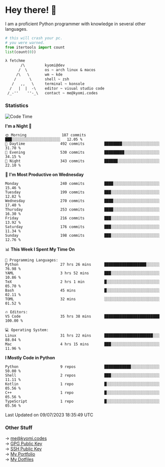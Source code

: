 # Hey there! 👋

I am a proficient Python programmer with knowledge in several other languages.

```py
# this will crash your pc.
# you were warned.
from itertools import count
list(count(0))
```

```txt
λ fetchme
       /\         kyomi@dev
      /  \        os ~ arch linux & macos
     /\   \       wm ~ kde
    /      \      shell ~ zsh
   /   ,,   \     terminal ~ konsole
  /   |  |  -\    editor ~ visual studio code
 /_-''    ''-_\   contact ~ me@kyomi.codes
```

### Statistics
<!--START_SECTION:waka-->
![Code Time](http://img.shields.io/badge/Code%20Time-235%20hrs%2013%20mins-blue)

**I'm a Night 🦉** 

```text
🌞 Morning                187 commits         ███░░░░░░░░░░░░░░░░░░░░░░   12.05 % 
🌆 Daytime                492 commits         ████████░░░░░░░░░░░░░░░░░   31.70 % 
🌃 Evening                530 commits         █████████░░░░░░░░░░░░░░░░   34.15 % 
🌙 Night                  343 commits         ██████░░░░░░░░░░░░░░░░░░░   22.10 % 
```
📅 **I'm Most Productive on Wednesday** 

```text
Monday                   240 commits         ████░░░░░░░░░░░░░░░░░░░░░   15.46 % 
Tuesday                  199 commits         ███░░░░░░░░░░░░░░░░░░░░░░   12.82 % 
Wednesday                270 commits         ████░░░░░░░░░░░░░░░░░░░░░   17.40 % 
Thursday                 253 commits         ████░░░░░░░░░░░░░░░░░░░░░   16.30 % 
Friday                   216 commits         ███░░░░░░░░░░░░░░░░░░░░░░   13.92 % 
Saturday                 176 commits         ███░░░░░░░░░░░░░░░░░░░░░░   11.34 % 
Sunday                   198 commits         ███░░░░░░░░░░░░░░░░░░░░░░   12.76 % 
```


📊 **This Week I Spent My Time On** 

```text
💬 Programming Languages: 
Python                   27 hrs 26 mins      ███████████████████░░░░░░   76.98 % 
YAML                     3 hrs 52 mins       ███░░░░░░░░░░░░░░░░░░░░░░   10.86 % 
TeX                      2 hrs 1 min         █░░░░░░░░░░░░░░░░░░░░░░░░   05.70 % 
Bash                     45 mins             █░░░░░░░░░░░░░░░░░░░░░░░░   02.11 % 
TOML                     32 mins             ░░░░░░░░░░░░░░░░░░░░░░░░░   01.52 % 

🔥 Editors: 
VS Code                  35 hrs 38 mins      █████████████████████████   100.00 % 

💻 Operating System: 
Linux                    31 hrs 22 mins      ██████████████████████░░░   88.04 % 
Mac                      4 hrs 15 mins       ███░░░░░░░░░░░░░░░░░░░░░░   11.96 % 
```

**I Mostly Code in Python** 

```text
Python                   9 repos             ████████████░░░░░░░░░░░░░   50.00 % 
Shell                    2 repos             ███░░░░░░░░░░░░░░░░░░░░░░   11.11 % 
Kotlin                   1 repo              █░░░░░░░░░░░░░░░░░░░░░░░░   05.56 % 
C++                      1 repo              █░░░░░░░░░░░░░░░░░░░░░░░░   05.56 % 
TypeScript               1 repo              █░░░░░░░░░░░░░░░░░░░░░░░░   05.56 % 
```




 Last Updated on 09/07/2023 18:35:49 UTC
<!--END_SECTION:waka-->

### Other Stuff

→ [me@kyomi.codes](mailto:me@kyomi.codes)\
→ [GPG Public Key](https://github.com/bitterteriyaki.gpg)\
→ [SSH Public Key](https://github.com/bitterteriyaki.keys)\
→ [My Portfolio](https://kyomi.codes)\
→ [My Dotfiles](https://github.com/bitterteriyaki/dotfiles)
